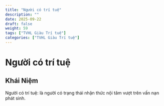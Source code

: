 ```yaml
---
title: "Người có trí tuệ"
description: ""
date: 2025-09-22
draft: false
weight: 59
tags: ["TVHL Giàu Trí tuệ"]
categories: ["TVHL Giàu Trí tuệ"]
---
```


# Người có trí tuệ

<!-- **Mã:** 
**Nhóm:**  -->

## Khái Niệm
 
Người có trí tuệ: là người có trạng thái nhận thức nội tâm vượt trên vấn nạn phát sinh.
